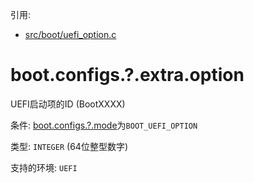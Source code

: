 引用:
 - [src/boot/uefi_option.c](../../../src/boot/reboot.c)

# boot.configs.?.extra.option

UEFI启动项的ID (BootXXXX)

条件: [boot.configs.?.mode](boot.configs.md)为`BOOT_UEFI_OPTION`

类型: `INTEGER` (64位整型数字)

支持的环境: `UEFI`
